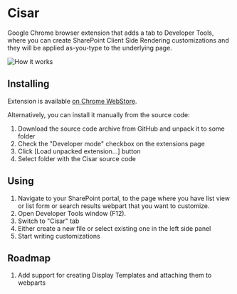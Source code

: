 Cisar
=====

Google Chrome browser extension that adds a tab to Developer Tools, where you can create SharePoint Client Side Rendering customizations and they will be applied as-you-type to the underlying page.

![How it works](https://raw.github.com/andrei-markeev/cisar/master/cisar.gif)

Installing
----------
Extension is available [on Chrome WebStore](https://chrome.google.com/webstore/detail/cisar/nifbdojdggkboiifaklkamfpjcmgafpo).

Alternatively, you can install it manually from the source code:

 1. Download the source code archive from GitHub and unpack it to some folder
 2. Check the "Developer mode" checkbox on the extensions page
 3. Click [Load unpacked extension...] button
 4. Select folder with the Cisar source code

Using
-----
 1. Navigate to your SharePoint portal, to the page where you have list view or list form or search results webpart that you want to customize.
 2. Open Developer Tools window (F12).
 3. Switch to "Cisar" tab
 4. Either create a new file or select existing one in the left side panel
 5. Start writing customizations

Roadmap
-------
 1. Add support for creating Display Templates and attaching them to webparts
